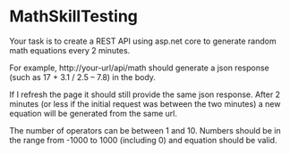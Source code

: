 # MathSkillTesting

Your task is to create a REST API using asp.net core to generate random math equations every 2 minutes.

For example, http://your-url/api/math should generate a json response (such as 17 + 3.1 / 2.5 – 7.8) in the body.

If I refresh the page it should still provide the same json response. After 2 minutes (or less if the initial request was between the two minutes)  a new equation will be generated from the same url.

The number of operators can be between 1 and 10. Numbers should be in the range from -1000 to 1000 (including 0) and equation should be valid.

